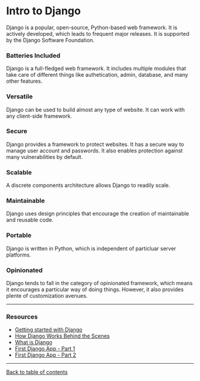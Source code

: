 # Intro to Django

Django is a popular, open-source, Python-based web framework.  It is actively developed, which leads to frequent major releases.  It is supported by the Django Software Foundation.

### Batteries Included

Django is a full-fledged web framework.  It includes multiple modules that take care of different things like authetication, admin, database, and many other features.

### Versatile

Django can be used to build almost any type of website.  It can work with any client-side framework.

### Secure

Django provides a framework to protect websites.  It has a secure way to manage user account and passwords.  It also enables protection against many vulnerabilities by default.

### Scalable

A discrete components architecture allows Django to readily scale.

### Maintainable

Django uses design principles that encourage the creation of maintainable and reusable code.

### Portable

Django is written in Python, which is independent of particluar server platforms.

### Opinionated

Django tends to fall in the category of opinionated framework, which means it encourages a particular way of doing things.  However, it also provides plente of customization avenues.

---

### Resources

- [Getting started with Django](https://www.djangoproject.com/start/)
- [How Django Works Behind the Scenes](https://wsvincent.com/how-django-works-behind-the-scenes/)
- [What is Django](https://developer.mozilla.org/en-US/docs/Learn/Server-side/Django/Introduction)
- [First Django App - Part 1](https://docs.djangoproject.com/en/3.0/intro/tutorial01/)
- [First Django App - Part 2](https://docs.djangoproject.com/en/3.0/intro/tutorial02/)

---

[Back to table of contents](../README.md)